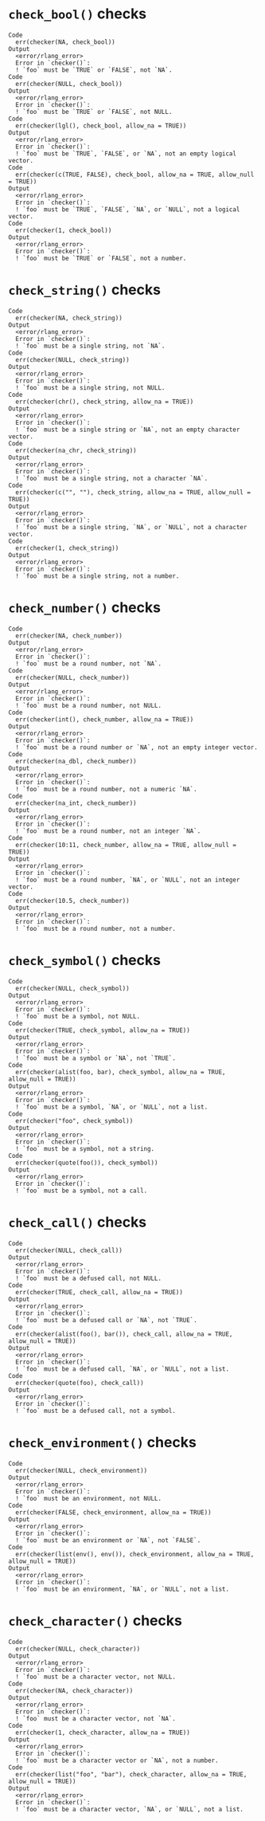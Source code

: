 # `check_bool()` checks

    Code
      err(checker(NA, check_bool))
    Output
      <error/rlang_error>
      Error in `checker()`:
      ! `foo` must be `TRUE` or `FALSE`, not `NA`.
    Code
      err(checker(NULL, check_bool))
    Output
      <error/rlang_error>
      Error in `checker()`:
      ! `foo` must be `TRUE` or `FALSE`, not NULL.
    Code
      err(checker(lgl(), check_bool, allow_na = TRUE))
    Output
      <error/rlang_error>
      Error in `checker()`:
      ! `foo` must be `TRUE`, `FALSE`, or `NA`, not an empty logical vector.
    Code
      err(checker(c(TRUE, FALSE), check_bool, allow_na = TRUE, allow_null = TRUE))
    Output
      <error/rlang_error>
      Error in `checker()`:
      ! `foo` must be `TRUE`, `FALSE`, `NA`, or `NULL`, not a logical vector.
    Code
      err(checker(1, check_bool))
    Output
      <error/rlang_error>
      Error in `checker()`:
      ! `foo` must be `TRUE` or `FALSE`, not a number.

# `check_string()` checks

    Code
      err(checker(NA, check_string))
    Output
      <error/rlang_error>
      Error in `checker()`:
      ! `foo` must be a single string, not `NA`.
    Code
      err(checker(NULL, check_string))
    Output
      <error/rlang_error>
      Error in `checker()`:
      ! `foo` must be a single string, not NULL.
    Code
      err(checker(chr(), check_string, allow_na = TRUE))
    Output
      <error/rlang_error>
      Error in `checker()`:
      ! `foo` must be a single string or `NA`, not an empty character vector.
    Code
      err(checker(na_chr, check_string))
    Output
      <error/rlang_error>
      Error in `checker()`:
      ! `foo` must be a single string, not a character `NA`.
    Code
      err(checker(c("", ""), check_string, allow_na = TRUE, allow_null = TRUE))
    Output
      <error/rlang_error>
      Error in `checker()`:
      ! `foo` must be a single string, `NA`, or `NULL`, not a character vector.
    Code
      err(checker(1, check_string))
    Output
      <error/rlang_error>
      Error in `checker()`:
      ! `foo` must be a single string, not a number.

# `check_number()` checks

    Code
      err(checker(NA, check_number))
    Output
      <error/rlang_error>
      Error in `checker()`:
      ! `foo` must be a round number, not `NA`.
    Code
      err(checker(NULL, check_number))
    Output
      <error/rlang_error>
      Error in `checker()`:
      ! `foo` must be a round number, not NULL.
    Code
      err(checker(int(), check_number, allow_na = TRUE))
    Output
      <error/rlang_error>
      Error in `checker()`:
      ! `foo` must be a round number or `NA`, not an empty integer vector.
    Code
      err(checker(na_dbl, check_number))
    Output
      <error/rlang_error>
      Error in `checker()`:
      ! `foo` must be a round number, not a numeric `NA`.
    Code
      err(checker(na_int, check_number))
    Output
      <error/rlang_error>
      Error in `checker()`:
      ! `foo` must be a round number, not an integer `NA`.
    Code
      err(checker(10:11, check_number, allow_na = TRUE, allow_null = TRUE))
    Output
      <error/rlang_error>
      Error in `checker()`:
      ! `foo` must be a round number, `NA`, or `NULL`, not an integer vector.
    Code
      err(checker(10.5, check_number))
    Output
      <error/rlang_error>
      Error in `checker()`:
      ! `foo` must be a round number, not a number.

# `check_symbol()` checks

    Code
      err(checker(NULL, check_symbol))
    Output
      <error/rlang_error>
      Error in `checker()`:
      ! `foo` must be a symbol, not NULL.
    Code
      err(checker(TRUE, check_symbol, allow_na = TRUE))
    Output
      <error/rlang_error>
      Error in `checker()`:
      ! `foo` must be a symbol or `NA`, not `TRUE`.
    Code
      err(checker(alist(foo, bar), check_symbol, allow_na = TRUE, allow_null = TRUE))
    Output
      <error/rlang_error>
      Error in `checker()`:
      ! `foo` must be a symbol, `NA`, or `NULL`, not a list.
    Code
      err(checker("foo", check_symbol))
    Output
      <error/rlang_error>
      Error in `checker()`:
      ! `foo` must be a symbol, not a string.
    Code
      err(checker(quote(foo()), check_symbol))
    Output
      <error/rlang_error>
      Error in `checker()`:
      ! `foo` must be a symbol, not a call.

# `check_call()` checks

    Code
      err(checker(NULL, check_call))
    Output
      <error/rlang_error>
      Error in `checker()`:
      ! `foo` must be a defused call, not NULL.
    Code
      err(checker(TRUE, check_call, allow_na = TRUE))
    Output
      <error/rlang_error>
      Error in `checker()`:
      ! `foo` must be a defused call or `NA`, not `TRUE`.
    Code
      err(checker(alist(foo(), bar()), check_call, allow_na = TRUE, allow_null = TRUE))
    Output
      <error/rlang_error>
      Error in `checker()`:
      ! `foo` must be a defused call, `NA`, or `NULL`, not a list.
    Code
      err(checker(quote(foo), check_call))
    Output
      <error/rlang_error>
      Error in `checker()`:
      ! `foo` must be a defused call, not a symbol.

# `check_environment()` checks

    Code
      err(checker(NULL, check_environment))
    Output
      <error/rlang_error>
      Error in `checker()`:
      ! `foo` must be an environment, not NULL.
    Code
      err(checker(FALSE, check_environment, allow_na = TRUE))
    Output
      <error/rlang_error>
      Error in `checker()`:
      ! `foo` must be an environment or `NA`, not `FALSE`.
    Code
      err(checker(list(env(), env()), check_environment, allow_na = TRUE, allow_null = TRUE))
    Output
      <error/rlang_error>
      Error in `checker()`:
      ! `foo` must be an environment, `NA`, or `NULL`, not a list.

# `check_character()` checks

    Code
      err(checker(NULL, check_character))
    Output
      <error/rlang_error>
      Error in `checker()`:
      ! `foo` must be a character vector, not NULL.
    Code
      err(checker(NA, check_character))
    Output
      <error/rlang_error>
      Error in `checker()`:
      ! `foo` must be a character vector, not `NA`.
    Code
      err(checker(1, check_character, allow_na = TRUE))
    Output
      <error/rlang_error>
      Error in `checker()`:
      ! `foo` must be a character vector or `NA`, not a number.
    Code
      err(checker(list("foo", "bar"), check_character, allow_na = TRUE, allow_null = TRUE))
    Output
      <error/rlang_error>
      Error in `checker()`:
      ! `foo` must be a character vector, `NA`, or `NULL`, not a list.


